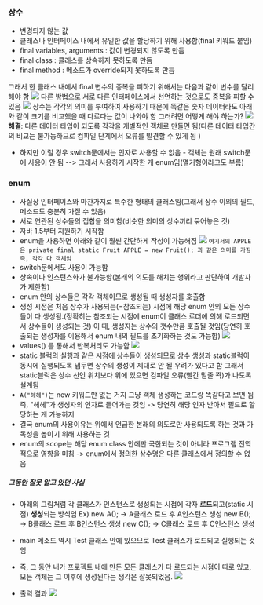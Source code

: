 ### 상수
- 변경되지 않는 값
- 클래스나 인터페이스 내에서 유일한 값을 할당하기 위해 사용함(final 키워드 붙임)
- final variables, arguments : 값이 변경되지 않도록 만듬
- final class : 클래스를 상속하지 못하도록 만듬
- final method : 메소드가 override되지 못하도록 만듬

그래서 한 클래스 내에서 final 변수의 중복을 피하기 위해서는 다음과 같이 변수를 달리해야 함
![](../../../README_resources/Pasted%20image%2020231024160558.png)
다른 방법으로 서로 다른 인터페이스에서 선언하는 것으로도 중복을 피할 수 있음
![](../../../README_resources/Pasted%20image%2020231024160520.png)
상수는 각각의 의미를 부여하여 사용하기 때문에 똑같은 숫자 데이터라도 아래와 같이 크기를 비교했을 때 다르다는 값이 나와야 함 그러려면 어떻게 해야 하는가?
![](../../../README_resources/Pasted%20image%2020231025000545.png)
**해결**: 다른 데이터 타입이 되도록 각각을 개별적인 객체로 만들면 됨(다른 데이터 타입간의 비교는 불가능하므로 컴파일 단계에서 오류를 발견할 수 있게 됨 )
- 하지만 이럴 경우 switch문에서는 인자로 사용할 수 없음 - 객체는 원래 switch문에 사용이 안 됨
--> 그래서 사용하기 시작한 게 enum임(열거형이라고도 부름)

### enum
- 사실상 인터페이스와 마찬가지로 특수한 형태의 클래스임(그래서 상수 이외의 필드, 메소드도 충분히 가질 수 있음)
- 서로 연관된 상수들의 집합을 의미함(비슷한 의미의 상수끼리 묶어놓은 것)
- 자바 1.5부터 지원하기 시작함
- enum을 사용하면 아래와 같이 훨씬 간단하게 작성이 가능해짐
![](../../../README_resources/Pasted%20image%2020231025003259.png)
`여기서의 APPLE은 private final static Fruit APPLE = new Fruit(); 과 같은 의미를 가짐 즉, 각각 다 객체임`
- switch문에서도 사용이 가능함
- 상속이나 인스턴스화가 불가능함(본래의 의도를 해치는 행위라고 판단하여 개발자가 제한함)
- enum 안의 상수들은 각각 객체이므로 생성될 때 생성자를 호출함
- 생성 시점은 처음 상수가 사용되는(=참조되는) 시점에 해당 enum 안의 모든 상수들이 다 생성됨.(정확히는 참조되는 시점에 enum이 클래스 로더에 의해 로드되면서 상수들이 생성되는 것) 
이 때, 생성자는 상수의 갯수만큼 호출될 것임(당연히 호출되는 생성자를 이용해서 enum 내의 필드를 초기화하는 것도 가능함)
![](../../../README_resources/Pasted%20image%2020231025005643.png)
- values() 를 통해서 반복처리도 가능함
![](../../../README_resources/Pasted%20image%2020231025010619.png)
- static 블럭의 실행과 같은 시점에 상수들이 생성되므로 상수 생성과 static블럭이 동시에 실행되도록 냅두면 상수의 생성이 제대로 안 될 우려가 있다고 함 그래서 static블럭은 상수 선언 위치보다 위에 있으면 컴파일 오류(빨간 밑줄 쫙)가 나도록 설계됨
- `A("헤헤")`는 new 키워드만 없는 거지 그냥 객체 생성하는 코드랑 똑같다고 보면 됨 즉, "헤헤"가 생성자의 인자로 들어가는 것임 -> 당연히 해당 인자 받아서 필드로 할당하는 게 가능하지
- 결국 enum의 사용이유는 위에서 언급한 본래의 의도로만 사용되도록 하는 것과 가독성을 높이기 위해 사용하는 것
- enum의 scope는 해당 enum class 안에만 국한되는 것이 아니라 프로그램 전역적으로 영향을 미침 -> enum에서 정의한 상수명은 다른 클래스에서 정의할 수 없음

##### 그동안 잘못 알고 있던 사실
- 아래의 그림처럼 각 클래스가 인스턴스로 생성되는 시점에 각자 **로드**되고(static 시점) **생성**되는 방식임
Ex) 
new A(); -> A클래스 로드 후 A인스턴스 생성
new B(); -> B클래스 로드 후 B인스턴스 생성
new C(); -> C클래스 로드 후 C인스턴스 생성

- main 메소드 역시 Test 클래스 안에 있으므로 Test 클래스가 로드되고 실행되는 것임
- 즉, 그 동안 내가 프로젝트 내에 만든 모든 클래스가 다 로드되는 시점이 따로 있고, 모든 객체는 그 이후에 생성된다는 생각은 잘못되었음.
![](../../../README_resources/Pasted%20image%2020231027001416.png)
- 출력 결과
![](../../../README_resources/Pasted%20image%2020231027001837.png)